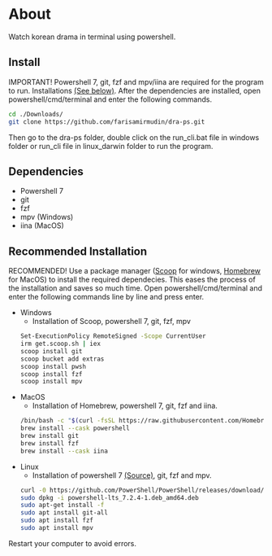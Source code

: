 # About
Watch korean drama in terminal using powershell.
## Install
IMPORTANT! Powershell 7, git, fzf and mpv/iina are required for the program to run. Installations [(See below)](#Recommended-Installation). After the dependencies are installed, open powershell/cmd/terminal and enter the following commands.
```sh
cd ./Downloads/
git clone https://github.com/farisamirmudin/dra-ps.git
```
Then go to the dra-ps folder, double click on the run_cli.bat file in windows folder or run_cli file in linux_darwin folder to run the program.
  
## Dependencies

- Powershell 7  
- git
- fzf  
- mpv (Windows)
- iina (MacOS)  

## Recommended Installation

RECOMMENDED! Use a package manager ([Scoop](https://scoop.sh/) for windows, [Homebrew](https://brew.sh/) for MacOS) to install the required dependecies. This eases the process of the installation and saves so much time. Open powershell/cmd/terminal and enter the following commands line by line and press enter.

- Windows
  - Installation of Scoop, powershell 7, git, fzf, mpv
  ```sh
  Set-ExecutionPolicy RemoteSigned -Scope CurrentUser
  irm get.scoop.sh | iex
  scoop install git
  scoop bucket add extras
  scoop install pwsh
  scoop install fzf
  scoop install mpv
  ```
- MacOS  
  - Installation of Homebrew, powershell 7, git, fzf and iina.
  ```sh
  /bin/bash -c "$(curl -fsSL https://raw.githubusercontent.com/Homebrew/install/HEAD/install.sh)"
  brew install --cask powershell
  brew install git
  brew install fzf
  brew install --cask iina
  ```
- Linux 
  - Installation of powershell 7 [(Source)](https://docs.microsoft.com/de-de/powershell/scripting/install/install-ubuntu?view=powershell-7.2), git, fzf and mpv.
  ```sh
  curl -0 https://github.com/PowerShell/PowerShell/releases/download/v7.2.4/powershell-lts_7.2.4-1.deb_amd64.deb
  sudo dpkg -i powershell-lts_7.2.4-1.deb_amd64.deb
  sudo apt-get install -f
  sudo apt install git-all
  sudo apt install fzf
  sudo apt install mpv
  ```
Restart your computer to avoid errors.



